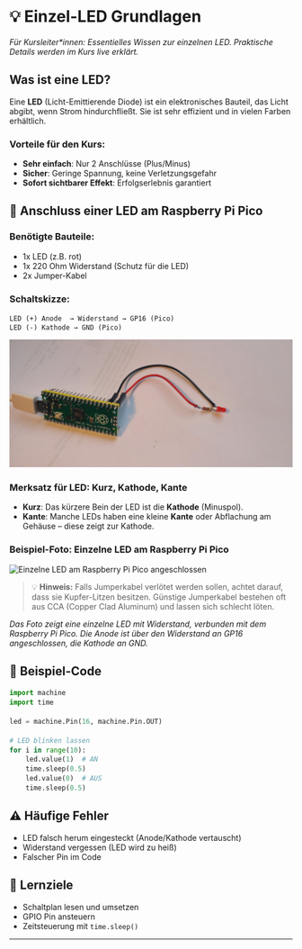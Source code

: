 

# 💡 Einzel-LED Grundlagen

*Für Kursleiter\*innen: Essentielles Wissen zur einzelnen LED. Praktische Details werden im Kurs live erklärt.*

## Was ist eine LED?
Eine **LED** (Licht-Emittierende Diode) ist ein elektronisches Bauteil, das Licht abgibt, wenn Strom hindurchfließt. Sie ist sehr effizient und in vielen Farben erhältlich.

### Vorteile für den Kurs:
- **Sehr einfach**: Nur 2 Anschlüsse (Plus/Minus)
- **Sicher**: Geringe Spannung, keine Verletzungsgefahr
- **Sofort sichtbarer Effekt**: Erfolgserlebnis garantiert

## 🔌 Anschluss einer LED am Raspberry Pi Pico

### Benötigte Bauteile:
- 1x LED (z.B. rot)
- 1x 220 Ohm Widerstand (Schutz für die LED)
- 2x Jumper-Kabel

### Schaltskizze:
```
LED (+) Anode  → Widerstand → GP16 (Pico)
LED (-) Kathode → GND (Pico)
```
![Einzel-LED Schaltung](../assets/single_led.jpg)
### Merksatz für LED: Kurz, Kathode, Kante

- **Kurz**: Das kürzere Bein der LED ist die **Kathode** (Minuspol).
- **Kante**: Manche LEDs haben eine kleine **Kante** oder Abflachung am Gehäuse – diese zeigt zur Kathode.
### Beispiel-Foto: Einzelne LED am Raspberry Pi Pico

![Einzelne LED am Raspberry Pi Pico angeschlossen](../assets/single_led_pico.jpg)

> 💡 **Hinweis:** Falls Jumperkabel verlötet werden sollen, achtet darauf, dass sie Kupfer-Litzen besitzen. Günstige Jumperkabel bestehen oft aus CCA (Copper Clad Aluminum) und lassen sich schlecht löten.



*Das Foto zeigt eine einzelne LED mit Widerstand, verbunden mit dem Raspberry Pi Pico. Die Anode ist über den Widerstand an GP16 angeschlossen, die Kathode an GND.*

## 📝 Beispiel-Code
```python
import machine
import time

led = machine.Pin(16, machine.Pin.OUT)

# LED blinken lassen
for i in range(10):
    led.value(1)  # AN
    time.sleep(0.5)
    led.value(0)  # AUS
    time.sleep(0.5)
```

## ⚠️ Häufige Fehler
- LED falsch herum eingesteckt (Anode/Kathode vertauscht)
- Widerstand vergessen (LED wird zu heiß)
- Falscher Pin im Code

## 🎯 Lernziele
- Schaltplan lesen und umsetzen
- GPIO Pin ansteuern
- Zeitsteuerung mit `time.sleep()`

---
